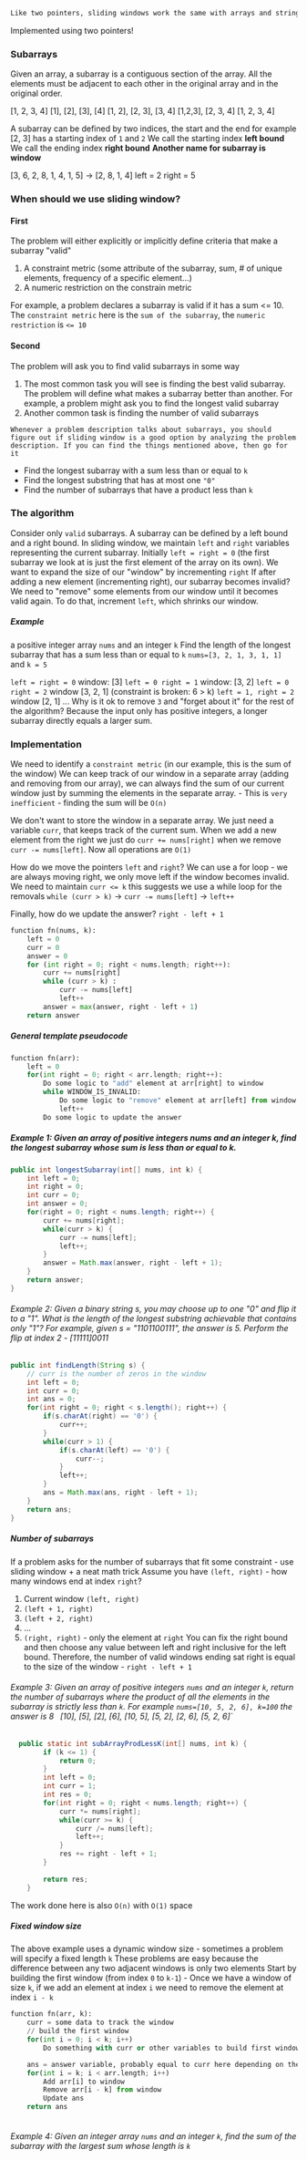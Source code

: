```md
Like two pointers, sliding windows work the same with arrays and strings - the important thing is that they're iterables with ordered elements.
```
Implemented using two pointers! 
### Subarrays
Given an array, a subarray is a contiguous section of the array. All the elements must be adjacent to each other in the original array and in the original order. 

[1, 2, 3, 4]
[1], [2], [3], [4]
[1, 2], [2, 3], [3, 4]
[1,2,3], [2, 3, 4]
[1, 2, 3, 4]

A subarray can be defined by two indices, the start and the end 
for example 
[2, 3] has a starting index of `1` and `2` 
We call the starting index **left bound**
We call the ending index **right bound**
**Another name for subarray is window**

[3, 6, 2, 8, 1,  4, 1, 5] -> [2, 8, 1, 4]
left = 2    right = 5

### When should we use sliding window? 
#### First 
The problem will either explicitly or implicitly define criteria that make a subarray "valid"
1. A constraint metric (some attribute of the subarray, sum, # of unique elements, frequency of a specific element...)
2. A numeric restriction on the constrain metric 

For example, a problem declares a subarray is valid if it has a sum <= 10. The `constraint metric` here is the `sum of the subarray`, the `numeric restriction` is `<= 10`

#### Second
The problem will ask you to find valid subarrays in some way 
1. The most common task you will see is finding the best valid subarray. The problem will define what makes a subarray better than another. For example, a problem might ask you to find the longest valid subarray
2. Another common task is finding the number of valid subarrays

`Whenever a problem description talks about subarrays, you should figure out if sliding window is a good option by analyzing the problem description. If you can find the things mentioned above, then go for it`

* Find the longest subarray with a sum less than or equal to `k`
* Find the longest substring that has at most one `"0"`
* Find the number of subarrays that have a product less than `k`

### The algorithm
Consider only `valid` subarrays. A subarray can be defined by a left bound and a right bound. In sliding window, we maintain `left` and `right` variables representing the current subarray. 
Initially `left = right = 0` (the first subarray we look at is just the first element of the array on its own).
We want to expand the size of our "window" by incrementing `right`
If after adding a new element (incrementing right), our subarray becomes invalid? We need to "remove" some elements from our window until it becomes valid again. To do that, increment `left`, which shrinks our window. 

##### Example
a positive integer array `nums` and an integer `k`
Find the length of the longest subarray that has a sum less than or equal to `k`
`nums=[3, 2, 1, 3, 1, 1]`  and `k = 5`

`left = right = 0`
window: [3]
`left = 0 right = 1`
window: [3, 2]
`left = 0 right = 2`
window [3, 2, 1] (constraint is broken: 6 > k)
`left = 1, right = 2`
window [2, 1]
... 
Why is it ok to remove `3` and "forget about it" for the rest of the algorithm? 
Because the input only has positive integers, a longer subarray directly equals a larger sum. 
### Implementation
We need to identify a `constraint metric` 
(in our example, this is the sum of the window)
We can keep track of our window in a separate array (adding and removing from our array), we can always find the sum of our current window just by summing the elements in the separate array. - This is `very inefficient`  - finding the sum will be `O(n)`

We don't want to store the window in a separate array. We just need a variable `curr`, that keeps track of the current sum. When we add a new element from the right we just do `curr += nums[right]` when we remove `curr -= nums[left]`. Now all operations are `O(1)`

How do we move the pointers `left` and `right`? 
We can use a for loop - we are always moving right, we only move left if the window becomes invalid. We need to maintain `curr <= k` this suggests we use a while loop for the removals
`while (curr > k)` -> `curr -= nums[left]`  -> `left++`

Finally, how do we update the answer? `right - left + 1`

```python
function fn(nums, k): 
	left = 0
	curr = 0
	answer = 0
	for (int right = 0; right < nums.length; right++):
		curr += nums[right]
		while (curr > k) :
			curr -= nums[left]
			left++
		answer = max(answer, right - left + 1)
	return answer
```

##### General template pseudocode 
```python 
function fn(arr):
	left = 0
	for(int right = 0; right < arr.length; right++):
		Do some logic to "add" element at arr[right] to window
		while WINDOW_IS_INVALID:
			Do some logic to "remove" element at arr[left] from window
			left++
		Do some logic to update the answer
```

##### Example 1: Given an array of positive integers nums and an integer k, find the longest subarray whose sum is less than or equal to k.

```java
public int longestSubarray(int[] nums, int k) {
	int left = 0;
	int right = 0;
	int curr = 0;
	int answer = 0;
	for(right = 0; right < nums.length; right++) { 
		curr += nums[right];
		while(curr > k) { 
			curr -= nums[left];
			left++;
		}
		answer = Math.max(answer, right - left + 1);
	}
	return answer;
}
```

###### Example 2: Given a binary string s, you may choose up to one "0" and flip it to a "1". What is the length of the longest substring achievable that contains only "1"?  For example, given s = "1101100111", the answer is 5. Perform the flip at index 2 - [11111]0011
```java
public int findLength(String s) { 
	// curr is the number of zeros in the window
	int left = 0;
	int curr = 0;
	int ans = 0;
	for(int right = 0; right < s.length(); right++) { 
		if(s.charAt(right) == '0') { 
			curr++;
		}
		while(curr > 1) { 
			if(s.charAt(left) == '0') {
				curr--;
			}
			left++;
		}
		ans = Math.max(ans, right - left + 1);
	}
	return ans; 
}
```


##### Number of subarrays
If a problem asks for the number of subarrays that fit some constraint - use sliding window + a neat math trick
Assume you have `(left, right)` - how many windows end at index `right`?
1. Current window `(left, right)`
2. `(left + 1, right)`
3. `(left + 2, right)`
4. ...
5. `(right, right)` - only the element at `right`
You can fix the right bound and then choose any value between left and right inclusive for the left bound. Therefore, the number of valid windows ending sat right is equal to the size of the window - `right - left + 1`

###### Example 3: Given an array of positive integers `nums` and an integer `k`, return the number of subarrays where the product of all the elements in the subarray is strictly less than `k`. For example `nums=[10, 5, 2, 6], k=100` the answer is 8 ` `[10], [5], [2], [6], [10, 5], [5, 2], [2, 6], [5, 2, 6]`

```java
  public static int subArrayProdLessK(int[] nums, int k) {
	    if (k <= 1) {
            return 0;
        }
        int left = 0;
        int curr = 1;
        int res = 0;
        for(int right = 0; right < nums.length; right++) {
            curr *= nums[right];
            while(curr >= k) {
                curr /= nums[left];
                left++; 
            }
            res += right - left + 1;
        }
        
        return res;
    } 
```
The work done here is also `O(n)` with `O(1)` space

##### Fixed window size 
The above example uses a dynamic window size - sometimes a problem will specify a fixed length `k`
These problems are easy because the difference between any two adjacent windows is only two elements 
Start by building the first window (from index `0` to `k-1`) - Once we have a window of size `k`, if we add an element at index `i` we need to remove the element at index `i - k` 

```python
function fn(arr, k):
	curr = some data to track the window
	// build the first window
	for(int i = 0; i < k; i++)
		Do something with curr or other variables to build first window

	ans = answer variable, probably equal to curr here depending on the problem
	for(int i = k; i < arr.length; i++)
		Add arr[i] to window
		Remove arr[i - k] from window
		Update ans
	return ans
	
```

###### Example 4: Given an integer array `nums` and an integer `k`, find the sum of the subarray with the largest sum whose length is `k`